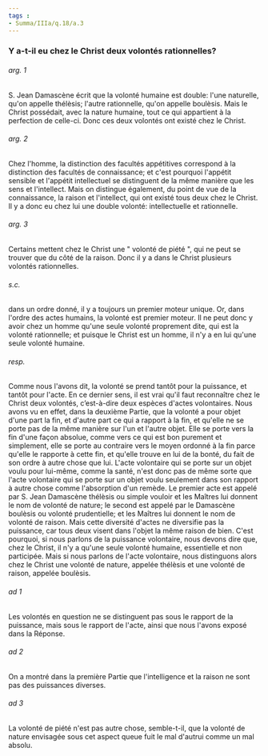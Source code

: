 ```yaml
---
tags : 
- Summa/IIIa/q.18/a.3
---
```


### Y a-t-il eu chez le Christ deux volontés rationnelles?

###### arg. 1
S. Jean Damascène écrit que la volonté humaine est double: l'une naturelle, qu'on appelle thélèsis; l'autre rationnelle, qu'on appelle boulèsis. Mais le Christ possédait, avec la nature humaine, tout ce qui appartient à la perfection de celle-ci. Donc ces deux volontés ont existé chez le Christ. 

###### arg. 2
Chez l'homme, la distinction des facultés appétitives correspond à la distinction des facultés de connaissance; et c'est pourquoi l'appétit sensible et l'appétit intellectuel se distinguent de la même manière que les sens et l'intellect. Mais on distingue également, du point de vue de la connaissance, la raison et l'intellect, qui ont existé tous deux chez le Christ. Il y a donc eu chez lui une double volonté: intellectuelle et rationnelle. 

###### arg. 3
Certains mettent chez le Christ une " volonté de piété ", qui ne peut se trouver que du côté de la raison. Donc il y a dans le Christ plusieurs volontés rationnelles. 

###### s.c.
dans un ordre donné, il y a toujours un premier moteur unique. Or, dans l'ordre des actes humains, la volonté est premier moteur. Il ne peut donc y avoir chez un homme qu'une seule volonté proprement dite, qui est la volonté rationnelle; et puisque le Christ est un homme, il n'y a en lui qu'une seule volonté humaine. 

###### resp.
Comme nous l'avons dit, la volonté se prend tantôt pour la puissance, et tantôt pour l'acte. En ce dernier sens, il est vrai qu'il faut reconnaître chez le Christ deux volontés, c’est-à-dire deux espèces d'actes volontaires. Nous avons vu en effet, dans la deuxième Partie, que la volonté a pour objet d'une part la fin, et d'autre part ce qui a rapport à la fin, et qu'elle ne se porte pas de la même manière sur l'un et l'autre objet. Elle se porte vers la fin d'une façon absolue, comme vers ce qui est bon purement et simplement, elle se porte au contraire vers le moyen ordonné à la fin parce qu'elle le rapporte à cette fin, et qu'elle trouve en lui de la bonté, du fait de son ordre à autre chose que lui. L'acte volontaire qui se porte sur un objet voulu pour lui-même, comme la santé, n'est donc pas de même sorte que l'acte volontaire qui se porte sur un objet voulu seulement dans son rapport à autre chose comme l'absorption d'un remède. Le premier acte est appelé par S. Jean Damascène thélèsis ou simple vouloir et les Maîtres lui donnent le nom de volonté de nature; le second est appelé par le Damascène boulèsis ou volonté prudentielle; et les Maîtres lui donnent le nom de volonté de raison. Mais cette diversité d'actes ne diversifie pas la puissance, car tous deux visent dans l'objet la même raison de bien. C'est pourquoi, si nous parlons de la puissance volontaire, nous devons dire que, chez le Christ, il n'y a qu'une seule volonté humaine, essentielle et non participée. Mais si nous parlons de l'acte volontaire, nous distinguons alors chez le Christ une volonté de nature, appelée thélèsis et une volonté de raison, appelée boulèsis. 

###### ad 1
Les volontés en question ne se distinguent pas sous le rapport de la puissance, mais sous le rapport de l'acte, ainsi que nous l'avons exposé dans la Réponse. 

###### ad 2
On a montré dans la première Partie que l'intelligence et la raison ne sont pas des puissances diverses. 

###### ad 3
La volonté de piété n'est pas autre chose, semble-t-il, que la volonté de nature envisagée sous cet aspect queue fuit le mal d'autrui comme un mal absolu. 

